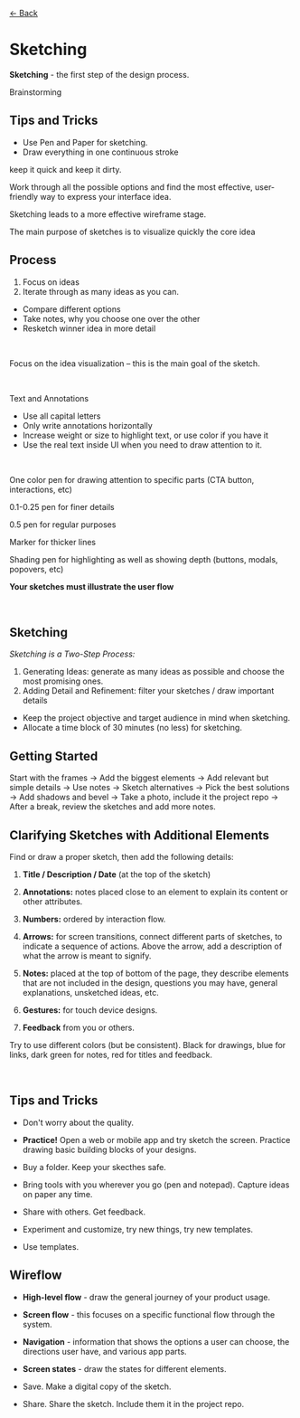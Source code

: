 [&larr; Back](./README.md)

# Sketching

**Sketching** - the first step of the design process.

Brainstorming

## Tips and Tricks

- Use Pen and Paper for sketching.
- Draw everything in one continuous stroke

keep it quick and keep it dirty.

Work through all the possible options and find the most effective, user-friendly way to express your interface idea.

Sketching leads to a more effective wireframe stage.

The main purpose of sketches is to visualize quickly the core idea

## Process

1. Focus on ideas
2. Iterate through as many ideas as you can.

- Compare different options
- Take notes, why you choose one over the other
- Resketch winner idea in more detail

<br>
 
Focus on the idea visualization – this is the main goal of the sketch.

<br>

Text and Annotations

- Use all capital letters
- Only write annotations horizontally
- Increase weight or size to highlight text, or use color if you have it
- Use the real text inside UI when you need to draw attention to it.

<br>

One color pen for drawing attention to specific parts (CTA button, interactions, etc)

0.1-0.25 pen for finer details

0.5 pen for regular purposes

Marker for thicker lines

Shading pen for highlighting as well as showing depth (buttons, modals, popovers, etc)

**Your sketches must illustrate the user flow**

<br>

## Sketching

_Sketching is a Two-Step Process:_

1. Generating Ideas: generate as many ideas as possible and choose the most promising ones.
2. Adding Detail and Refinement: filter your sketches / draw important details

- Keep the project objective and target audience in mind when sketching.
- Allocate a time block of 30 minutes (no less) for sketching.

## Getting Started

Start with the frames -> Add the biggest elements -> Add relevant but simple details -> Use notes -> Sketch alternatives -> Pick the best solutions -> Add shadows and bevel -> Take a photo, include it the project repo -> After a break, review the sketches and add more notes.

## Clarifying Sketches with Additional Elements

Find or draw a proper sketch, then add the following details:

1. **Title / Description / Date** (at the top of the sketch)

2. **Annotations:** notes placed close to an element to explain its content or other attributes.

3. **Numbers:** ordered by interaction flow.

4. **Arrows:** for screen transitions, connect different parts of sketches, to indicate a sequence of actions. Above the arrow, add a description of what the arrow is meant to signify.

5. **Notes:** placed at the top of bottom of the page, they describe elements that are not included in the design, questions you may have, general explanations, unsketched ideas, etc.

6. **Gestures:** for touch device designs.

7. **Feedback** from you or others.

Try to use different colors (but be consistent). Black for drawings, blue for links, dark green for notes, red for titles and feedback.

<br>

## Tips and Tricks

- Don't worry about the quality.

- **Practice!** Open a web or mobile app and try sketch the screen. Practice drawing basic building blocks of your designs.

- Buy a folder. Keep your skecthes safe.

- Bring tools with you wherever you go (pen and notepad). Capture ideas on paper any time.

- Share with others. Get feedback.

- Experiment and customize, try new things, try new templates.

- Use templates.

## Wireflow

- **High-level flow** - draw the general journey of your product usage.

- **Screen flow** - this focuses on a specific functional flow through the system.

- **Navigation** - information that shows the options a user can choose, the directions user have, and various app parts.

- **Screen states** - draw the states for different elements.

- Save. Make a digital copy of the sketch.

- Share. Share the sketch. Include them it in the project repo.

<br>
